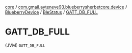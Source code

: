 [core](../../../index.md) / [com.gmail.ayteneve93.blueberrysherbetcore.device](../../index.md) / [BlueberryDevice](../index.md) / [BleStatus](index.md) / [GATT_DB_FULL](./-g-a-t-t_-d-b_-f-u-l-l.md)

# GATT_DB_FULL

(JVM) `GATT_DB_FULL`
